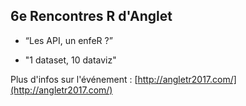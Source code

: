 ## 6e Rencontres R d'Anglet 

+ “Les API, un enfeR ?”

+ "1 dataset, 10 dataviz"

Plus d'infos sur l'événement : [http://angletr2017.com/](http://angletr2017.com/)
